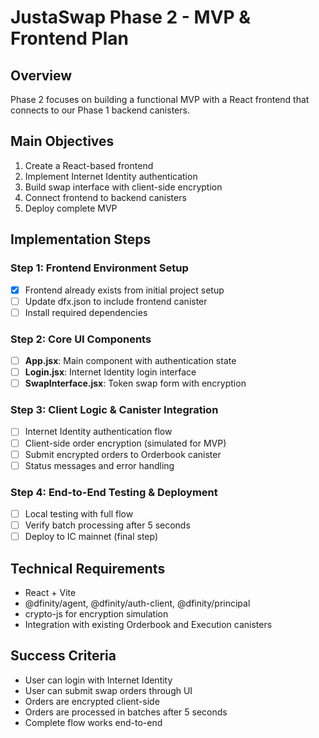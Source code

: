 # JustaSwap Phase 2 - MVP & Frontend Plan

## Overview
Phase 2 focuses on building a functional MVP with a React frontend that connects to our Phase 1 backend canisters.

## Main Objectives
1. Create a React-based frontend
2. Implement Internet Identity authentication
3. Build swap interface with client-side encryption
4. Connect frontend to backend canisters
5. Deploy complete MVP

## Implementation Steps

### Step 1: Frontend Environment Setup
- [x] Frontend already exists from initial project setup
- [ ] Update dfx.json to include frontend canister
- [ ] Install required dependencies

### Step 2: Core UI Components
- [ ] **App.jsx**: Main component with authentication state
- [ ] **Login.jsx**: Internet Identity login interface
- [ ] **SwapInterface.jsx**: Token swap form with encryption

### Step 3: Client Logic & Canister Integration
- [ ] Internet Identity authentication flow
- [ ] Client-side order encryption (simulated for MVP)
- [ ] Submit encrypted orders to Orderbook canister
- [ ] Status messages and error handling

### Step 4: End-to-End Testing & Deployment
- [ ] Local testing with full flow
- [ ] Verify batch processing after 5 seconds
- [ ] Deploy to IC mainnet (final step)

## Technical Requirements
- React + Vite
- @dfinity/agent, @dfinity/auth-client, @dfinity/principal
- crypto-js for encryption simulation
- Integration with existing Orderbook and Execution canisters

## Success Criteria
- User can login with Internet Identity
- User can submit swap orders through UI
- Orders are encrypted client-side
- Orders are processed in batches after 5 seconds
- Complete flow works end-to-end
